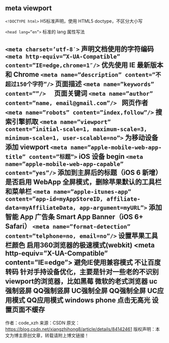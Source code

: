 ## meta viewport

`<!DOCTYPE html>`  H5标准声明，使用 HTML5 doctype，不区分大小写

`<head lang=”en”>` 标准的 lang 属性写法

`<meta charset=’utf-8′>`    声明文档使用的字符编码
`<meta http-equiv=”X-UA-Compatible” content=”IE=edge,chrome=1″/>`   优先使用 IE 最新版本和 Chrome
`<meta name=”description” content=”不超过150个字符”/>`       页面描述
`<meta name=”keywords” content=””/>  `    页面关键词
`<meta name=”author” content=”name, email@gmail.com”/> `   网页作者
`<meta name=”robots” content=”index,follow”/>`      搜索引擎抓取
`<meta name=”viewport” content=”initial-scale=1, maximum-scale=3, minimum-scale=1, user-scalable=no”>` 为移动设备添加 viewport
`<meta name=”apple-mobile-web-app-title” content=”标题”>` iOS 设备 begin
`<meta name=”apple-mobile-web-app-capable” content=”yes”/>`  添加到主屏后的标题（iOS 6 新增）
是否启用 WebApp 全屏模式，删除苹果默认的工具栏和菜单栏
    `<meta name=”apple-itunes-app” content=”app-id=myAppStoreID, affiliate-data=myAffiliateData, app-argument=myURL”>`
添加智能 App 广告条 Smart App Banner（iOS 6+ Safari）
    <meta name=”apple-mobile-web-app-status-bar-style” content=”black”/>
`<meta name=”format-detection” content=”telphone=no, email=no”/>`  设置苹果工具栏颜色
<meta name=”renderer” content=”webkit”>  启用360浏览器的极速模式(webkit)
<meta http-equiv=”X-UA-Compatible” content=”IE=edge”>     避免IE使用兼容模式
<meta http-equiv=”Cache-Control” content=”no-siteapp” />    不让百度转码
<meta name=”HandheldFriendly” content=”true”>     针对手持设备优化，主要是针对一些老的不识别viewport的浏览器，比如黑莓
<meta name=”MobileOptimized” content=”320″>   微软的老式浏览器
<meta name=”screen-orientation” content=”portrait”>   uc强制竖屏
<meta name=”x5-orientation” content=”portrait”>    QQ强制竖屏
<meta name=”full-screen” content=”yes”>              UC强制全屏
<meta name=”x5-fullscreen” content=”true”>       QQ强制全屏
<meta name=”browsermode” content=”application”>   UC应用模式
<meta name=”x5-page-mode” content=”app”>    QQ应用模式
<meta name=”msapplication-tap-highlight” content=”no”>    windows phone 点击无高光
设置页面不缓存
<meta http-equiv=”pragma” content=”no-cache”>
<meta http-equiv=”cache-control” content=”no-cache”>
<meta http-equiv=”expires” content=”0″>
--------------------- 
作者：code_xzh 
来源：CSDN 
原文：https://blog.csdn.net/xiangzhihong8/article/details/84142461 
版权声明：本文为博主原创文章，转载请附上博文链接！